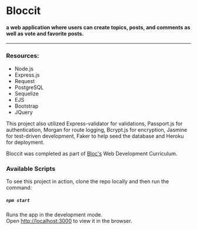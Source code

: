 # Bloccit
#### a web application where users can create topics, posts, and comments as well as vote and favorite posts. 

 ***
### Resources:
* Node.js
* Express.js
* Request
* PostgreSQL
* Sequelize
* EJS
* Bootstrap
* JQuery

 This project also utilized Express-validator for validations, Passport.js for authentication, Morgan for route logging, Bcrypt.js for encryption, Jasmine for test-driven development, Faker to help seed the database and Heroku for deployment.

 Bloccit was completed as part of [Bloc's](https://www.bloc.io/) Web Development Curriculum.

### Available Scripts

To see this project in action, clone the repo locally and then run the command:

##### `npm start`

Runs the app in the development mode.<br>
Open [http://localhost:3000](http://localhost:3000) to view it in the browser.
